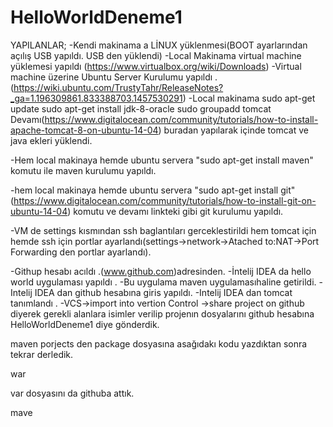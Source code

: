 # HelloWorldDeneme1
YAPILANLAR;
  -Kendi makinama a LİNUX yüklenmesi(BOOT ayarlarından açılış USB yapıldı. USB den yüklendi)
  -Local Makinama virtual machine yüklemesi yapıldı (https://www.virtualbox.org/wiki/Downloads)
  -Virtual machine üzerine Ubuntu Server Kurulumu yapıldı .(https://wiki.ubuntu.com/TrustyTahr/ReleaseNotes?_ga=1.196309861.833388703.1457530291)
  -Local makinama 
     sudo apt-get update
     sudo apt-get install jdk-8-oracle
     sudo groupadd tomcat
     Devamı(https://www.digitalocean.com/community/tutorials/how-to-install-apache-tomcat-8-on-ubuntu-14-04)
     buradan yapılarak içinde tomcat ve java ekleri yüklendi.
     
  -Hem local makinaya hemde ubuntu servera 
    "sudo apt-get install maven"
    komutu ile maven kurulumu yapıldı.
    
  -hem local makinaya hemde ubuntu servera
   "sudo apt-get install git"(https://www.digitalocean.com/community/tutorials/how-to-install-git-on-ubuntu-14-04)
   komutu ve devamı linkteki gibi git kurulumu yapıldı.
   
   -VM de settings kısmından ssh baglantıları gerceklestirildi hem tomcat için hemde ssh için portlar ayarlandı(settings->network->Atached to:NAT->Port Forwarding den portlar ayarlandı).
   
   -Githup hesabı acıldı .(www.github.com)adresinden.
   -İntelij IDEA da hello world uygulaması yapıldı .
   -Bu uygulama maven uygulamasıhaline getirildi.
   -Intelij IDEA dan github hesabına giris yapıldı.
   -Intelij IDEA dan tomcat tanımlandı .
   -VCS->import into vertion Control ->share project on github diyerek gerekli alanlara isimler verilip projenın dosyalarını github hesabına HelloWorldDeneme1 diye gönderdik.
   
   maven porjects den package dosyasına asağıdakı kodu yazdıktan sonra tekrar derledik.
   
 <packaging>war</packaging>
 
 var dosyasını da githuba attık.
 
 
 mave
